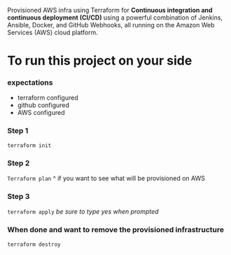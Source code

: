 Provisioned AWS infra using Terraform for **Continuous integration and continuous deployment (CI/CD)** using a powerful combination of Jenkins, Ansible, Docker, and GitHub Webhooks, all running on the Amazon Web Services (AWS) cloud platform.

# To run this project on your side
### expectations
- terraform configured
- github configured
- AWS configured

### Step 1
```terraform init```

### Step 2
```Terraform plan```
^ if you want to see what will be provisioned on AWS

### Step 3
```terraform apply```
*be sure to type yes when prompted*

### When done and want to remove the provisioned infrastructure
```terraform destroy```
